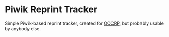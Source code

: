 # Piwik Reprint Tracker

Simple Piwik-based reprint tracker, created for [OCCRP](https://www.occrp.org/), but probably usable by anybody else.
